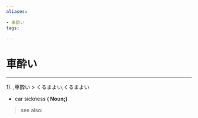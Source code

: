 ```yaml
---
aliases:
    
- 車酔い
tags:
    
---
```


# 車酔い
---
1).
,車酔い > くるまよい,くるまよい

- car sickness
**( Noun;)**
> see also: 
            